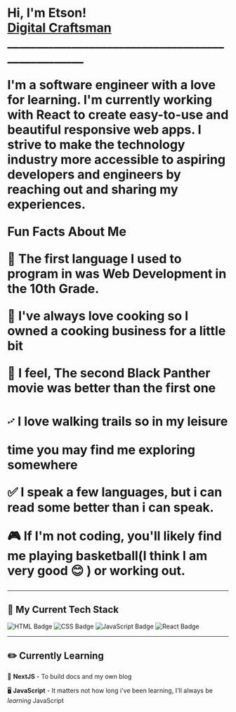 <h1>Hi, I'm Etson! <br/> <a href="https://github.com/etsond/etsond">Digital Craftsman</a>
__________________________________________________

  
I'm a software engineer with a love for learning. I'm currently working with React to create easy-to-use and beautiful responsive web apps. I strive to make the technology industry more accessible to aspiring developers and engineers by reaching out and sharing my experiences.

**Fun Facts About Me**

🌟  The first language I used to program in was Web Development in the 10th Grade.

🍳  I've always love cooking so I owned a cooking business for a little bit

💬  I feel, The second Black Panther movie was better than the first one

࿚  I love walking trails so in my leisure time you may find me exploring somewhere

✅  I speak a few languages, but i can read some better than i can speak.

🎮  If I'm not coding, you'll likely find me playing basketball(I think I am very good 😊 ) or working out. 

---

## 🔨 My Current Tech Stack
![HTML Badge](https://img.shields.io/badge/HTML5-E34F26?style=for-the-badge&logo=html5&logoColor=white)
![CSS Badge](https://img.shields.io/badge/CSS3-1572B6?style=for-the-badge&logo=css3&logoColor=white)
![JavaScript Badge](https://img.shields.io/badge/JavaScript-F7DF1E?style=for-the-badge&logo=javascript&logoColor=black)
![React Badge](https://img.shields.io/badge/React-20232A?style=for-the-badge&logo=react&logoColor=61DAFB)

---

## ✏️ Currently Learning
🎨 **NextJS** - To build docs and my own blog

🖥️ **JavaScript** - It matters not how long i've been learning, I'll always be *learning* JavaScript

